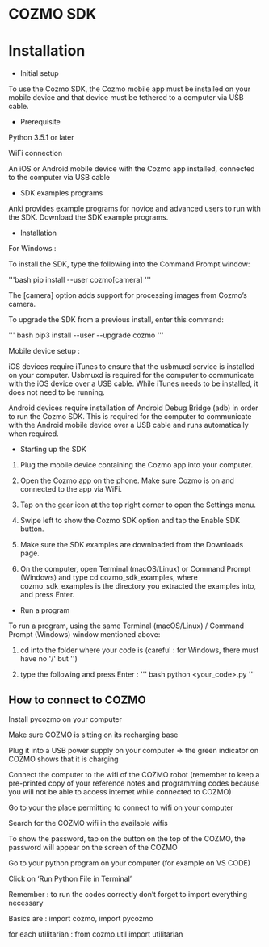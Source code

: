 # COZMO SDK

# Installation

- Initial setup

To use the Cozmo SDK, the Cozmo mobile app must be installed on your mobile device and that device must be tethered to a computer via USB cable.

- Prerequisite

Python 3.5.1 or later

WiFi connection

An iOS or Android mobile device with the Cozmo app installed, connected to the computer via USB cable

- SDK examples programs

Anki provides example programs for novice and advanced users to run with the SDK. Download the SDK example programs.

- Installation 

For Windows : 

To install the SDK, type the following into the Command Prompt window:

'''bash 
pip install --user cozmo[camera]
'''

The [camera] option adds support for processing images from Cozmo’s camera.

To upgrade the SDK from a previous install, enter this command:

''' bash 
pip3 install --user --upgrade cozmo
'''

Mobile device setup : 

iOS devices require iTunes to ensure that the usbmuxd service is installed on your computer. Usbmuxd is required for the computer to communicate with the iOS device over a USB cable. While iTunes needs to be installed, it does not need to be running.

Android devices require installation of Android Debug Bridge (adb) in order to run the Cozmo SDK. This is required for the computer to communicate with the Android mobile device over a USB cable and runs automatically when required.

- Starting up the SDK

1. Plug the mobile device containing the Cozmo app into your computer.

2. Open the Cozmo app on the phone. Make sure Cozmo is on and connected to the app via WiFi.

3. Tap on the gear icon at the top right corner to open the Settings menu.

4. Swipe left to show the Cozmo SDK option and tap the Enable SDK button.

5. Make sure the SDK examples are downloaded from the Downloads page.

6. On the computer, open Terminal (macOS/Linux) or Command Prompt (Windows) and type cd cozmo_sdk_examples, where cozmo_sdk_examples is the directory you extracted the examples into, and press Enter.

- Run a program 

To run a program, using the same Terminal (macOS/Linux) / Command Prompt (Windows) window mentioned above:

1. cd into the folder where your code is (careful : for Windows, there must have no '/' but '\')

2. type the following and press Enter : 
''' bash 
python <your_code>.py
'''

## How to connect to COZMO 

Install pycozmo on your computer

Make sure COZMO is sitting on its recharging base

Plug it into a USB power supply on your computer => the green indicator on COZMO shows that it is charging 

Connect the computer to the wifi of the COZMO robot (remember to keep a pre-printed copy of your reference notes and programming codes because you will not be able to access internet while connected to COZMO)

Go to your the place permitting to connect to wifi on your computer 

Search for the COZMO wifi in the available wifis

To show the password, tap on the button on the top of the COZMO, the password will appear on the screen of the COZMO

Go to your python program on your computer (for example on VS CODE) 

Click on ‘Run Python File in Terminal’

Remember : to run the codes correctly don’t forget to import everything necessary 

Basics are : import cozmo, import pycozmo

for each utilitarian : from cozmo.util import utilitarian

